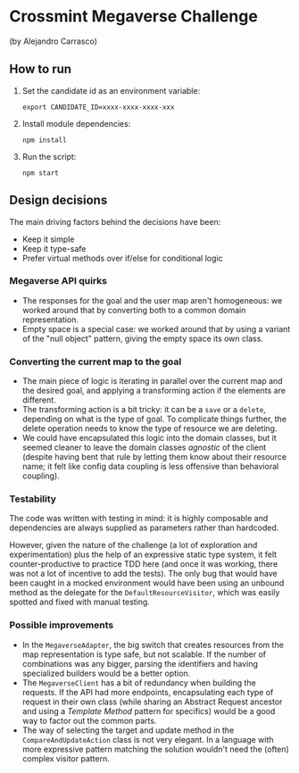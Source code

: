 # Crossmint Megaverse Challenge

(by Alejandro Carrasco)

## How to run

1. Set the candidate id as an environment variable:

   `export CANDIDATE_ID=xxxx-xxxx-xxxx-xxx`

1. Install module dependencies:

   `npm install`

1. Run the script:

   `npm start`

## Design decisions

The main driving factors behind the decisions have been:

- Keep it simple
- Keep it type-safe
- Prefer virtual methods over if/else for conditional logic

### Megaverse API quirks

- The responses for the goal and the user map aren't homogeneous: we worked around that by converting both to a common domain representation.
- Empty space is a special case: we worked around that by using a variant of the "null object" pattern, giving the empty space its own class.

### Converting the current map to the goal

- The main piece of logic is iterating in parallel over the current map and the desired goal, and applying a transforming action if the elements are different.
- The transforming action is a bit tricky: it can be a `save` or a `delete`, depending on what is the type of goal. To complicate things further, the delete operation needs to know the type of resource we are deleting.
- We could have encapsulated this logic into the domain classes, but it seemed cleaner to leave the domain classes _agnostic_ of the client (despite having bent that rule by letting them know about their resource name; it felt like config data coupling is less offensive than behavioral coupling).

### Testability

The code was written with testing in mind: it is highly composable and dependencies are always supplied as parameters rather than hardcoded.

However, given the nature of the challenge (a lot of exploration and experimentation) plus the help of an expressive static type system, it felt counter-productive to practice TDD here (and once it was working, there was not a lot of incentive to add the tests). The only bug that would have been caught in a mocked environment would have been using an unbound method as the delegate for the `DefaultResourceVisitor`, which was easily spotted and fixed with manual testing.

### Possible improvements

- In the `MegaverseAdapter`, the big switch that creates resources from the map representation is type safe, but not scalable. If the number of combinations was any bigger, parsing the identifiers and having specialized builders would be a better option.
- The `MegaverseClient` has a bit of redundancy when building the requests. If the API had more endpoints, encapsulating each type of request in their own class (while sharing an Abstract Request ancestor and using a _Template Method_ pattern for specifics) would be a good way to factor out the common parts.
- The way of selecting the target and update method in the `CompareAndUpdateAction` class is not very elegant. In a language with more expressive pattern matching the solution wouldn't need the (often) complex visitor pattern.
